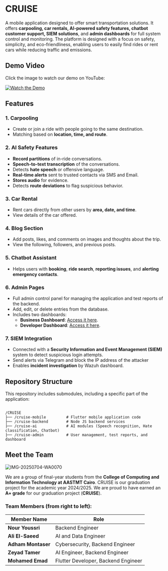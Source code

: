 # CRUISE

A mobile application designed to offer smart transportation solutions. It offers **carpooling, car rentals, AI-powered safety features, chatbot customer support, SIEM solutions**, and **admin dashboards** for full system control and monitoring. The platform is designed with a focus on safety, simplicity, and eco-friendliness, enabling users to easily find rides or rent cars while reducing traffic and emissions.

## Demo Video

Click the image to watch our demo on YouTube:

[![Watch the Demo](https://github.com/user-attachments/assets/f2c51296-7bba-4add-98d4-b160818b73af)](https://youtu.be/b51T0bK5jm0)

## Features

### 1. **Carpooling**
- Create or join a ride with people going to the same destination.
- Matching based on **location, time, and route**.

### 2. **AI Safety Features**
- **Record partitions** of in-ride conversations.
- **Speech-to-text transcription** of the conversations.
- Detects **hate speech** or offensive language.
- **Real-time alerts** sent to trusted contacts via SMS and Email.
- **Stores audio** for evidence.
- Detects **route deviations** to flag suspicious behavior.

### 3. **Car Rental**
- Rent cars directly from other users by **area, date, and time**.
- View details of the car offered.

### 4. **Blog Section**
- Add posts, likes, and comments on images and thoughts about the trip.
- View the following, followers, and previous posts.

### 5. **Chatbot Assistant**
- Helps users with **booking**, **ride search**, **reporting issues**, and **alerting emergency contacts**.

### 6. **Admin Pages**
- Full admin control panel for managing the application and test reports of the backend.
- Add, edit, or delete entries from the database.
- Includes two dashboards:
  - **Business Dashboard**: [Access it here](https://charts.mongodb.com/charts-project-0-kbcxtjq/public/dashboards/685ea23a-2404-4915-8da5-d6ec8beb41f8).
  - **Developer Dashboard**: [Access it here](https://charts.mongodb.com/charts-project-0-whlqmxl/public/dashboards/67677d9e-2b97-45ce-8540-ae585dfc1477).

### 7. **SIEM Integration**
- Connected with a **Security Information and Event Management (SIEM)** system to detect suspicious login attempts.
- Send alerts via Telegram and block the IP address of the attacker
- Enables **incident investigation** by Wazuh dashboard.

## Repository Structure

This repository includes submodules, including a specific part of the application:

```

/CRUISE
├── /cruise-mobile         # Flutter mobile application code
├── /cruise-backend        # Node JS backend services
├── /cruise-ai             # AI modules (Speech recognition, Hate classification, Chatbot)
├── /cruise-admin          # User management, test reports, and dashboard

````

## Meet the Team

![IMG-20250704-WA0070](https://github.com/user-attachments/assets/522a8662-fe74-41d3-ae93-fb39dedbc25e)

We are a group of final-year students from the **College of Computing and Information Technology at AASTMT Cairo**. CRUISE is our graduation project for the academic year 2024/2025. We are proud to have earned an **A+ grade** for our graduation project (**CRUISE**).

### **Team Members** (from right to left):

| Member Name        | Role                                |
| ------------------ | ----------------------------------- |
| **Nour Youssri**   | Backend Engineer                    |
| **Ali El-Saeed**     | AI and Data Engineer                |
| **Adham Montaser** | Cybersecurity, Backend Engineer     |
| **Zeyad Tamer**    | AI Engineer, Backend Engineer       |
| **Mohamed Emad**   | Flutter Developer, Backend Engineer |

